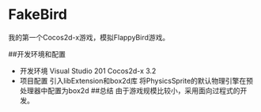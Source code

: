FakeBird
========

我的第一个Cocos2d-x游戏，模拟FlappyBird游戏。

##开发环境和配置
+ 开发环境
    Visual Studio 201
    Cocos2d-x 3.2
+ 项目配置
    引入libExtension和box2d库
    将PhysicsSprite的默认物理引擎在预处理器中配置为box2d
##总结
    由于游戏规模比较小，采用面向过程式的开发。
